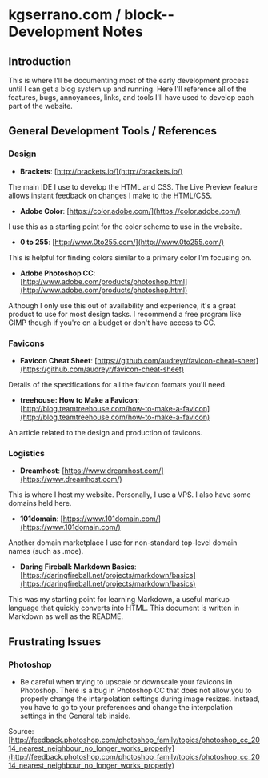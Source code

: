 kgserrano.com / block-- Development Notes
==================================

Introduction
------------
This is where I'll be documenting most of the early development process until I can get a blog system up and running. Here I'll reference all of the features, bugs, annoyances, links, and tools I'll have used to develop each part of the website.


General Development Tools / References
------

### Design

* __Brackets__: [http://brackets.io/](http://brackets.io/)

The main IDE I use to develop the HTML and CSS. The Live Preview feature allows instant feedback on changes I make to the HTML/CSS.

* __Adobe Color__: [https://color.adobe.com/](https://color.adobe.com/)

I use this as a starting point for the color scheme to use in the website.

* __0 to 255__: [http://www.0to255.com/](http://www.0to255.com/)

This is helpful for finding colors similar to a primary color I'm focusing on.

* __Adobe Photoshop CC__: [http://www.adobe.com/products/photoshop.html](http://www.adobe.com/products/photoshop.html)

Although I only use this out of availability and experience, it's a great product to use for most design tasks. I recommend a free program like GIMP though if you're on a budget or don't have access to CC.

### Favicons
* __Favicon Cheat Sheet__: [https://github.com/audreyr/favicon-cheat-sheet](https://github.com/audreyr/favicon-cheat-sheet)

Details of the specifications for all the favicon formats you'll need.

* __treehouse: How to Make a Favicon__: [http://blog.teamtreehouse.com/how-to-make-a-favicon](http://blog.teamtreehouse.com/how-to-make-a-favicon)

An article related to the design and production of favicons.

### Logistics

* __Dreamhost__: [https://www.dreamhost.com/](https://www.dreamhost.com/)

This is where I host my website. Personally, I use a VPS. I also have some domains held here.

* __101domain__: [https://www.101domain.com/](https://www.101domain.com/)

Another domain marketplace I use for non-standard top-level domain names (such as .moe).

* __Daring Fireball: Markdown Basics__: [https://daringfireball.net/projects/markdown/basics](https://daringfireball.net/projects/markdown/basics)

This was my starting point for learning Markdown, a useful markup language that quickly converts into HTML. This document is written in Markdown as well as the README.

Frustrating Issues
-------

### Photoshop
* Be careful when trying to upscale or downscale your favicons in Photoshop. There is a bug in Photoshop CC that does not allow you to properly change the interpolation settings during image resizes. Instead, you have to go to your preferences and change the interpolation settings in the General tab inside. 

Source: [http://feedback.photoshop.com/photoshop_family/topics/photoshop_cc_2014_nearest_neighbour_no_longer_works_properly](http://feedback.photoshop.com/photoshop_family/topics/photoshop_cc_2014_nearest_neighbour_no_longer_works_properly)



